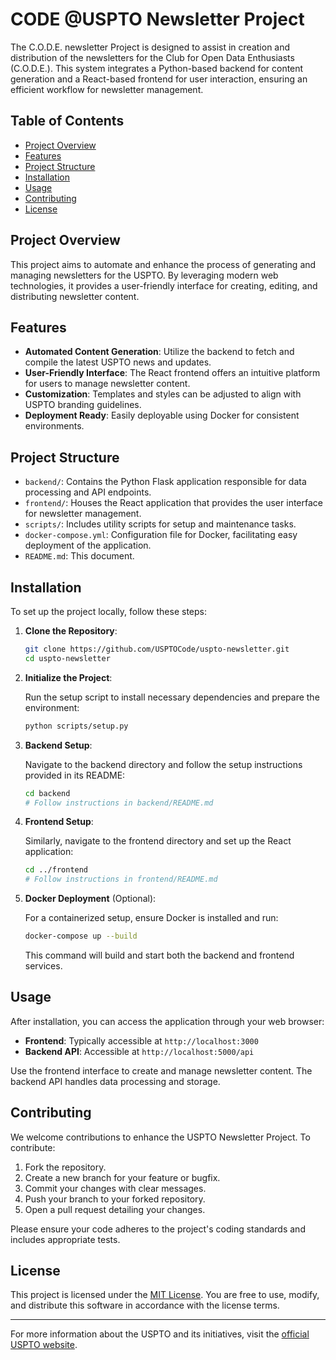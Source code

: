 # CODE @USPTO Newsletter Project

The C.O.D.E. newsletter Project is designed to assist in creation and distribution of the newsletters for the Club for Open Data Enthusiasts (C.O.D.E.). This system integrates a Python-based backend for content generation and a React-based frontend for user interaction, ensuring an efficient workflow for newsletter management.

## Table of Contents

- [Project Overview](#project-overview)
- [Features](#features)
- [Project Structure](#project-structure)
- [Installation](#installation)
- [Usage](#usage)
- [Contributing](#contributing)
- [License](#license)

## Project Overview

This project aims to automate and enhance the process of generating and managing newsletters for the USPTO. By leveraging modern web technologies, it provides a user-friendly interface for creating, editing, and distributing newsletter content.

## Features

- **Automated Content Generation**: Utilize the backend to fetch and compile the latest USPTO news and updates.
- **User-Friendly Interface**: The React frontend offers an intuitive platform for users to manage newsletter content.
- **Customization**: Templates and styles can be adjusted to align with USPTO branding guidelines.
- **Deployment Ready**: Easily deployable using Docker for consistent environments.

## Project Structure

- `backend/`: Contains the Python Flask application responsible for data processing and API endpoints.
- `frontend/`: Houses the React application that provides the user interface for newsletter management.
- `scripts/`: Includes utility scripts for setup and maintenance tasks.
- `docker-compose.yml`: Configuration file for Docker, facilitating easy deployment of the application.
- `README.md`: This document.

## Installation

To set up the project locally, follow these steps:

1. **Clone the Repository**:

   ```bash
   git clone https://github.com/USPTOCode/uspto-newsletter.git
   cd uspto-newsletter
   ```

2. **Initialize the Project**:

   Run the setup script to install necessary dependencies and prepare the environment:

   ```bash
   python scripts/setup.py
   ```

3. **Backend Setup**:

   Navigate to the backend directory and follow the setup instructions provided in its README:

   ```bash
   cd backend
   # Follow instructions in backend/README.md
   ```

4. **Frontend Setup**:

   Similarly, navigate to the frontend directory and set up the React application:

   ```bash
   cd ../frontend
   # Follow instructions in frontend/README.md
   ```

5. **Docker Deployment** (Optional):

   For a containerized setup, ensure Docker is installed and run:

   ```bash
   docker-compose up --build
   ```

   This command will build and start both the backend and frontend services.

## Usage

After installation, you can access the application through your web browser:

- **Frontend**: Typically accessible at `http://localhost:3000`
- **Backend API**: Accessible at `http://localhost:5000/api`

Use the frontend interface to create and manage newsletter content. The backend API handles data processing and storage.

## Contributing

We welcome contributions to enhance the USPTO Newsletter Project. To contribute:

1. Fork the repository.
2. Create a new branch for your feature or bugfix.
3. Commit your changes with clear messages.
4. Push your branch to your forked repository.
5. Open a pull request detailing your changes.

Please ensure your code adheres to the project's coding standards and includes appropriate tests.

## License

This project is licensed under the [MIT License](LICENSE). You are free to use, modify, and distribute this software in accordance with the license terms.

---

For more information about the USPTO and its initiatives, visit the [official USPTO website](https://www.uspto.gov/).
